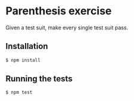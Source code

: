 # Parenthesis exercise

Given a test suit, make every single test suit pass.

## Installation

```sh
$ npm install
```

## Running the tests

```sh
$ npm test
```
